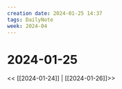 ```yaml
---
creation date: 2024-01-25 14:37
tags: DailyNote
week: 2024-04
---
```


# 2024-01-25

<< [[2024-01-24]] | [[2024-01-26]]>>

